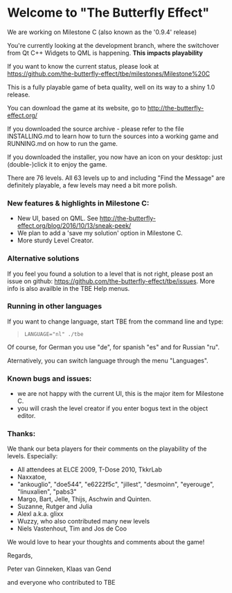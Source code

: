 # Welcome to "The Butterfly Effect"
We are working on Milestone C (also known as the '0.9.4' release)


You're currently looking at the development branch, where the switchover
from Qt C++ Widgets to QML is happening. **This impacts playability**


If you want to know the current status, please look at
https://github.com/the-butterfly-effect/tbe/milestones/Milestone%20C

This is a fully playable game of beta quality, well on its way to a shiny
1.0 release. 

You can download the game at its website, 
go to          http://the-butterfly-effect.org/

If you downloaded the source archive - please refer to the file INSTALLING.md
to learn how to turn the sources into a working game and RUNNING.md on how
to run the game.

If you downloaded the installer, you now have an icon on your desktop: 
just (double-)click it to enjoy the game.

There are 76 levels.
All 63 levels up to and including "Find the Message" are definitely playable, 
a few levels may need a bit more polish. 


### New features & highlights in Milestone C:
 * New UI, based on QML. See http://the-butterfly-effect.org/blog/2016/10/13/sneak-peek/
 * We plan to add a 'save my solution' option in Milestone C.
 * More sturdy Level Creator.
 
 
### Alternative solutions
If you feel you found a solution to a level that is not right, please post an
issue on github: https://github.com/the-butterfly-effect/tbe/issues. 
More info is also availble in the TBE Help menus.


### Running in other languages
If you want to change language, start TBE from the command line and
type:
> `LANGUAGE="nl" ./tbe`

Of course, for German you use "de", for spanish "es" and for Russian "ru".

Aternatively, you can switch language through the menu "Languages".


### Known bugs and issues:
  * we are not happy with the current UI, this is the major item for Milestone C.
  * you will crash the level creator if you enter bogus text in the object editor.


### Thanks:
We thank our beta players for their comments on the playability of the levels.
Especially:
 * All attendees at ELCE 2009, T-Dose 2010, TkkrLab
 * Naxxatoe, 
 * "ankouglio", "doe544", "e6222f5c", "jillest", "desmoinn", 
   "eyerouge", "linuxalien", "pabs3"
 * Margo, Bart, Jelle, Thijs, Aschwin and Quinten.
 * Suzanne, Rutger and Julia
 * Alexl a.k.a. glixx
 * Wuzzy, who also contributed many new levels
 * Niels Vastenhout, Tim and Jos de Coo

We would love to hear your thoughts and comments about the game!



Regards,

Peter van Ginneken, Klaas van Gend

and everyone who contributed to TBE
